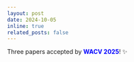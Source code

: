 ```yaml
---
layout: post
date: 2024-10-05
inline: true
related_posts: false
---
```

Three papers accepted by **<span style="color:blue">WACV 2025</span>**! :sparkles: 
